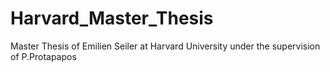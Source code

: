 # Harvard_Master_Thesis
Master Thesis of Emilien Seiler at Harvard University under the supervision of P.Protapapos 
